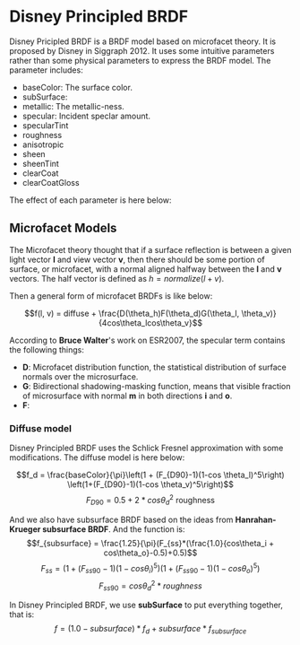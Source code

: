 # Disney Principled BRDF

Disney Pricipled BRDF is a BRDF model based on microfacet theory. It is proposed by Disney in Siggraph 2012. It uses some intuitive parameters rather than some physical parameters to express the BRDF model. The parameter includes:  

- baseColor: The surface color.
- subSurface: 
- metallic: The metallic-ness.
- specular: Incident speclar amount.
- specularTint
- roughness
- anisotropic
- sheen
- sheenTint
- clearCoat
- clearCoatGloss

The effect of each parameter is here below:  
[](./pic/disney_brdf)

## Microfacet Models

The Microfacet theory thought that if a surface reflection is between a given light vector **l** and view vector **v**, then there should be some portion of surface, or microfacet, with a normal aligned halfway between the **l** and **v** vectors. The half vector is defined as $h = normalize(l+v)$.

Then a general form of microfacet BRDFs is like below:  

$$f(l, v) = diffuse + \frac{D(\theta_h)F(\theta_d)G(\theta_l, \theta_v)}{4cos\theta_lcos\theta_v}$$

According to **Bruce Walter**'s work on ESR2007, the specular term contains the following things:

- **D**: Microfacet distribution function, the statistical distribution of surface normals over the microsurface.
- **G**: Bidirectional shadowing-masking function, means that visible fraction of microsurface with normal **m** in both directions **i** and **o**.
- **F**: 

### Diffuse model

Disney Principled BRDF uses the Schlick Fresnel approximation with some modifications. The diffuse model is here below:  

$$f_d = \frac{baseColor}{\pi}\left(1 + (F_{D90}-1)(1-cos \theta_l)^5\right) \left(1+(F_{D90}-1)(1-cos \theta_v)^5\right)$$
$$F_{D90} = 0.5 + 2*cos \theta_d^2 \text{ roughness}$$

And we also have subsurface BRDF based on the ideas from **Hanrahan-Krueger subsurface BRDF**. And the function is:
$$f_{subsurface} = \frac{1.25}{\pi}(F_{ss}*(\frac{1.0}{cos\theta_i + cos\theta_o}-0.5)+0.5)$$
$$F_{ss} = (1 + (F_{ss90}-1)(1-cos\theta_i)^5)(1+(F_{ss90}-1)(1-cos\theta_o)^5)$$
$$F_{ss90} = cos\theta_d^2 * roughness$$

In Disney Principled BRDF, we use **subSurface** to put everything together, that is:  
$$f = (1.0-subsurface)*f_d + subsurface*f_{subsurface}$$